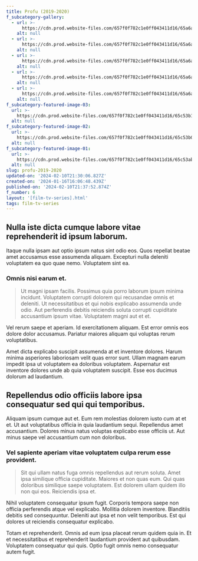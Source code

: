 ```yaml
---
title: Profu (2019-2020)
f_subcategory-gallery:
  - url: >-
      https://cdn.prod.website-files.com/657f0f782c1e0ff043411d16/65a6a99642f955e4d28bc73a_image6.jpeg
    alt: null
  - url: >-
      https://cdn.prod.website-files.com/657f0f782c1e0ff043411d16/65a6a99742f955e4d28bc7b6_image3.jpeg
    alt: null
  - url: >-
      https://cdn.prod.website-files.com/657f0f782c1e0ff043411d16/65a6a99642f955e4d28bc73d_image9.jpeg
    alt: null
  - url: >-
      https://cdn.prod.website-files.com/657f0f782c1e0ff043411d16/65a6a99642f955e4d28bc6f6_image8.jpeg
    alt: null
  - url: >-
      https://cdn.prod.website-files.com/657f0f782c1e0ff043411d16/65a6a99642f955e4d28bc740_image12.jpeg
    alt: null
f_subcategory-featured-image-03:
  url: >-
    https://cdn.prod.website-files.com/657f0f782c1e0ff043411d16/65c53b1a38d23e3dc9a49b4b_938A2252.JPG
  alt: null
f_subcategory-featured-image-02:
  url: >-
    https://cdn.prod.website-files.com/657f0f782c1e0ff043411d16/65c53b088d262ece036cc3be_938A2035-standard.JPG
  alt: null
f_subcategory-featured-image-01:
  url: >-
    https://cdn.prod.website-files.com/657f0f782c1e0ff043411d16/65c53abc9e85ac89408a7b9c_938A2091-standard.JPG
  alt: null
slug: profu-2019-2020
updated-on: '2024-02-10T21:30:06.827Z'
created-on: '2024-01-16T16:06:48.439Z'
published-on: '2024-02-10T21:37:52.874Z'
f_number: 6
layout: '[film-tv-series].html'
tags: film-tv-series
---
```


Nulla iste dicta cumque labore vitae reprehenderit id ipsum laborum.
--------------------------------------------------------------------

Itaque nulla ipsam aut optio ipsum natus sint odio eos. Quos repellat beatae amet accusamus esse assumenda aliquam. Excepturi nulla deleniti voluptatem ea quo quae nemo. Voluptatem sint ea.

### Omnis nisi earum et.

> Ut magni ipsam facilis. Possimus quia porro laborum ipsum minima incidunt. Voluptatem corrupti dolorem qui recusandae omnis et deleniti. Ut necessitatibus et qui nobis explicabo assumenda unde odio. Aut perferendis debitis reiciendis soluta corrupti cupiditate accusantium ipsum vitae. Voluptatem magni aut et et.

Vel rerum saepe et aperiam. Id exercitationem aliquam. Est error omnis eos dolore dolor accusamus. Pariatur maiores aliquam qui voluptas rerum voluptatibus.

Amet dicta explicabo suscipit assumenda at et inventore dolores. Harum minima asperiores laboriosam velit quas error sunt. Ullam magnam earum impedit ipsa ut voluptatem ea doloribus voluptatem. Aspernatur est inventore dolores unde ab quia voluptatem suscipit. Esse eos ducimus dolorum ad laudantium.

Repellendus odio officiis labore ipsa consequatur sed qui qui temporibus.
-------------------------------------------------------------------------

Aliquam ipsum cumque aut et. Eum rem molestias dolorem iusto cum at et et. Ut aut voluptatibus officia in quia laudantium sequi. Repellendus amet accusantium. Dolores minus natus voluptas explicabo esse officiis ut. Aut minus saepe vel accusantium cum non doloribus.

### Vel sapiente aperiam vitae voluptatem culpa rerum esse provident.

> Sit qui ullam natus fuga omnis repellendus aut rerum soluta. Amet ipsa similique officia cupiditate. Maiores et non quas eum. Qui quas doloribus similique saepe voluptatem. Est dolorem ullam quidem illo non qui eos. Reiciendis ipsa et.

Nihil voluptatem consequatur ipsum fugit. Corporis tempora saepe non officia perferendis atque vel explicabo. Mollitia dolorem inventore. Blanditiis debitis sed consequuntur. Deleniti aut ipsa et non velit temporibus. Est qui dolores ut reiciendis consequatur explicabo.

Totam et reprehenderit. Omnis ad eum ipsa placeat rerum quidem quia in. Et et necessitatibus et reprehenderit laudantium provident aut quibusdam. Voluptatem consequatur qui quis. Optio fugit omnis nemo consequatur autem fugit.
